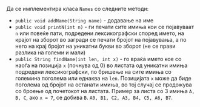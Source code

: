 Да се имплементира класа `Names` со следните методи:

- `public void addName(String name)` - додавање на име
- `public void printN(int n)` - ги печати сите имиња кои се појавуваат `n` или повеќе пати, подредени лексикографски според името, на крајот на зборот во загради се печати бројот на појавувања, а по него на крај бројот на уникатни букви во зборот (не се прави разлика на големи и мали)
- `public String findName(int len, int x)` - го враќа името кое со наоѓа на позиција `x` (почнува од 0) во листата од уникатни имиња подредени лексикографски, по бришење на сите имиња со големина поголема или еднаква на `len`. Позицијата `x` може да биде поголема од бројот на останати имиња, во тој случај се продожува со броење од почетокот на листата. Пример за листа со 3 имиња `A, B, C`, ако `x = 7`, се добива `B`. `A0, B1, C2, A3, B4, C5, A6, B7`.
